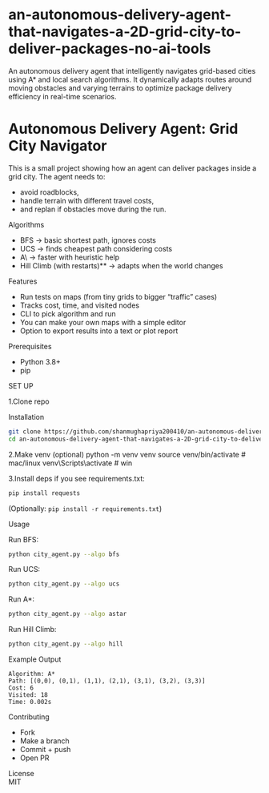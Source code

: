 # an-autonomous-delivery-agent-that-navigates-a-2D-grid-city-to-deliver-packages-no-ai-tools
An autonomous delivery agent that intelligently navigates grid-based cities using A* and local search algorithms. It dynamically adapts routes around moving obstacles and varying terrains to optimize package delivery efficiency in real-time scenarios.  


# Autonomous Delivery Agent: Grid City Navigator  

This is a small project showing how an agent can deliver packages inside a grid city. The agent needs to:  
- avoid roadblocks,  
- handle terrain with different travel costs,  
- and replan if obstacles move during the run.  

Algorithms  
- BFS → basic shortest path, ignores costs  
- UCS → finds cheapest path considering costs  
- A\ → faster with heuristic help  
- Hill Climb (with restarts)** → adapts when the world changes  

Features  
- Run tests on maps (from tiny grids to bigger “traffic” cases)  
- Tracks cost, time, and visited nodes  
- CLI to pick algorithm and run  
- You can make your own maps with a simple editor  
- Option to export results into a text or plot report  

Prerequisites  
- Python 3.8+  
- pip

SET UP 

1.Clone repo

Installation  
```bash
git clone https://github.com/shanmughapriya200410/an-autonomous-delivery-agent-that-navigates-a-2D-grid-city-to-deliver-packages-no-ai-tools.git
cd an-autonomous-delivery-agent-that-navigates-a-2D-grid-city-to-deliver-packages-no-ai-tools

```
2.Make venv (optional)
python -m venv venv
source venv/bin/activate     # mac/linux
venv\Scripts\activate        # win

3.Install deps if you see requirements.txt:
 
```bash
pip install requests
```

(Optionally: `pip install -r requirements.txt`)  


Usage  

Run BFS:  
```bash
python city_agent.py --algo bfs
```

Run UCS:  
```bash
python city_agent.py --algo ucs
```

Run A*:  
```bash
python city_agent.py --algo astar
```

Run Hill Climb:  
```bash
python city_agent.py --algo hill
```

Example Output  
```
Algorithm: A*
Path: [(0,0), (0,1), (1,1), (2,1), (3,1), (3,2), (3,3)]
Cost: 6
Visited: 18
Time: 0.002s
```
Contributing  
- Fork  
- Make a branch  
- Commit + push  
- Open PR  

License  
MIT  




